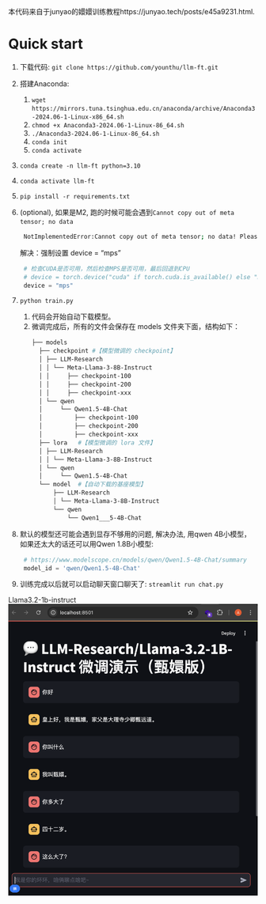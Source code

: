 
本代码来自于junyao的嬛嬛训练教程https://junyao.tech/posts/e45a9231.html.

# Quick start

1. 下载代码: `git clone https://github.com/younthu/llm-ft.git`
2. 搭建Anaconda:
   1. `wget https://mirrors.tuna.tsinghua.edu.cn/anaconda/archive/Anaconda3-2024.06-1-Linux-x86_64.sh`
   2. `chmod +x Anaconda3-2024.06-1-Linux-86_64.sh`
   3. `./Anaconda3-2024.06-1-Linux-86_64.sh`
   4. `conda init`
   5. `conda activate`
3. `conda create -n llm-ft python=3.10`
4. `conda activate llm-ft`
5. `pip install -r requirements.txt`
6. (optional), 如果是M2, 跑的时候可能会遇到`Cannot copy out of meta tensor; no data`
   ~~~sh
    NotImplementedError:Cannot copy out of meta tensor; no data! Please use torch.nn.Module.to_empty() instead of torch.nn.Module.to() when moving module from meta to a different device.
   ~~~

   解决：强制设置 device = “mps”

   ~~~python
    # 检查CUDA是否可用，然后检查MPS是否可用，最后回退到CPU
    # device = torch.device("cuda" if torch.cuda.is_available() else "mps" if torch.backends.mps.is_available() else "cpu")
    device = "mps"
   ~~~
7. `python train.py`
   1. 代码会开始自动下载模型。
   2. 微调完成后，所有的文件会保存在 models 文件夹下面，结构如下：
      ~~~sh
      ├── models
        ├── checkpoint #【模型微调的 checkpoint】
        │ ├── LLM-Research
        │ │ └── Meta-Llama-3-8B-Instruct
        │ │     ├── checkpoint-100
        │ │     ├── checkpoint-200
        │ │     ├── checkpoint-xxx
        │ └── qwen
        │     └── Qwen1.5-4B-Chat
        │         ├── checkpoint-100
        │         ├── checkpoint-200
        │         ├── checkpoint-xxx
        ├── lora   #【模型微调的 lora 文件】
        │ ├── LLM-Research
        │ │ └── Meta-Llama-3-8B-Instruct
        │ └── qwen
        │     └── Qwen1.5-4B-Chat
        └── model  #【自动下载的基座模型】
            ├── LLM-Research
            │ └── Meta-Llama-3-8B-Instruct
            └── qwen
                └── Qwen1___5-4B-Chat

      ~~~
8. 默认的模型还可能会遇到显存不够用的问题, 解决办法, 用qwen 4B小模型，如果还太大的话还可以用Qwen 1.8B小模型: 
   ~~~python
    # https://www.modelscope.cn/models/qwen/Qwen1.5-4B-Chat/summary
    model_id = 'qwen/Qwen1.5-4B-Chat'
   ~~~
9.  训练完成以后就可以启动聊天窗口聊天了: `streamlit run chat.py`


Llama3.2-1b-instruct
![](/screenshots/Llam3.2_1b_instruct.png)